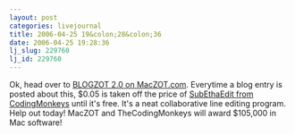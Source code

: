```yaml
---
layout: post
categories: livejournal
title: 2006-04-25 19&colon;28&colon;36
date: 2006-04-25 19:28:36
lj_slug: 229760
lj_id: 229760
---
```

Ok, head over to [BLOGZOT 2.0 on MacZOT.com](http://maczot.com/). Everytime a blog entry is posted about this, $0.05 is taken off the price of [SubEthaEdit from CodingMonkeys](http://www.codingmonkeys.de/subethaedit/) until it's free. It's a neat collaborative line editing program. Help out today! MacZOT and TheCodingMonkeys will award $105,000 in Mac software!
